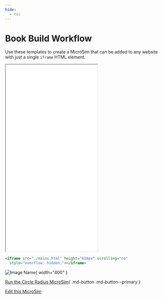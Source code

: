 ```yaml
---
hide:
  - toc
---
```

# Book Build Workflow

Use these templates to create a MicroSim that can
be added to any website with just a single ```iframe``` HTML element.

<iframe src="./main.html" height="610px" scrolling="no"
  style="overflow: hidden;"></iframe>

```html
<iframe src="./mains.html" height="610px" scrolling="no"
  style="overflow: hidden;"></iframe>
```

![Image Name](./template.png){ width="400" }

[Run the Circle Radius MicroSim](./main.html){ .md-button .md-button--primary }

[Edit this MicroSim](https://editor.p5js.org/dmccreary/sketches/dJq4nTXE4)